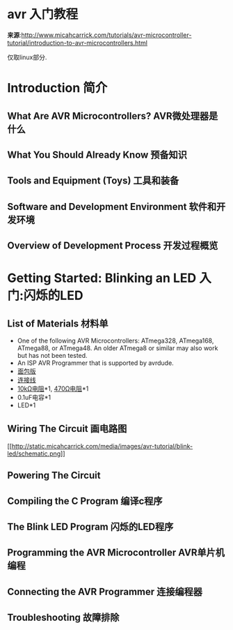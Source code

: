 # avr 入门教程

**来源**:http://www.micahcarrick.com/tutorials/avr-microcontroller-tutorial/introduction-to-avr-microcontrollers.html

仅取linux部分.

# Introduction 简介

## What Are AVR Microcontrollers? AVR微处理器是什么
## What You Should Already Know 预备知识
## Tools and Equipment (Toys) 工具和装备
## Software and Development Environment 软件和开发环境 
## Overview of Development Process 开发过程概览

# Getting Started: Blinking an LED 入门:闪烁的LED
## List of Materials 材料单

* One of the following AVR Microcontrollers: ATmega328, ATmega168, ATmega88, or ATmega48. An older ATmega8 or similar may also work but has not been tested.
* An ISP AVR Programmer that is supported by avrdude.
* [面包版](http://www.jameco.com/webapp/wcs/stores/servlet/Product_10001_10001_20723_-1?avad=74941_d4bd4661&source=Avantlink)
* [连接线](http://www.avantlink.com/click.php?tt=cl&mi=10609&pw=74941&url=http%3A%2F%2Fwww.jameco.com%2Fwebapp%2Fwcs%2Fstores%2Fservlet%2FStoreCatalogDisplay%3FstoreId%3D10001%26catalogId%3D10001)
* [10kΩ电阻](http://www.avantlink.com/click.php?tt=cl&mi=10609&pw=74941&url=http%3A%2F%2Fwww.jameco.com%2Fwebapp%2Fwcs%2Fstores%2Fservlet%2FProduct_10001_10001_691104_-1)*1, [470Ω电阻](http://www.avantlink.com/click.php?tt=cl&mi=10609&pw=74941&url=http%3A%2F%2Fwww.jameco.com%2Fwebapp%2Fwcs%2Fstores%2Fservlet%2FProduct_10001_10001_690785_-1)*1
* 0.1uF电容*1
* LED*1

## Wiring The Circuit 画电路图
[[http://static.micahcarrick.com/media/images/avr-tutorial/blink-led/schematic.png]]
## Powering The Circuit 
## Compiling the C Program 编译c程序
## The Blink LED Program 闪烁的LED程序
## Programming the AVR Microcontroller AVR单片机编程
## Connecting the AVR Programmer 连接编程器
## Troubleshooting 故障排除